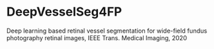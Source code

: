 # DeepVesselSeg4FP
Deep learning based retinal vessel segmentation for wide-field fundus photography retinal images, IEEE Trans. Medical Imaging, 2020
